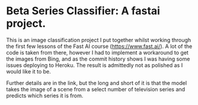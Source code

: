 # Beta Series Classifier: A fastai project. 

This is an image classification project I put together whilst working through the first few lessons of the Fast AI course (https://www.fast.ai/). 
A lot of the code is taken from there, however I had to implement a workaround to get the images from Bing, and as the commit history shows I was 
having some issues deploying to Heroku. The result is admittedly not as polished as I would like it to be. 

Further details are in the link, but the long and short of it is that the model takes the image of a scene from a select number of television series
and predicts which series it is from. 
